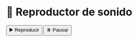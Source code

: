 <!DOCTYPE html>
<html lang="es">
<head>
  <meta charset="UTF-8">
  <title>Reproductor YouTube</title>
  <style>
    #player {
      display: none; /* Ocultamos el video */
    }
  </style>
</head>
<body>

<h1>🎵 Reproductor de sonido</h1>
<button onclick="play()">▶️ Reproducir</button>
<button onclick="pause()">⏸️ Pausar</button>

<!-- Iframe oculto -->
<div id="player"></div>

<script>
  let player;

  // Carga el API de YouTube
  const tag = document.createElement('script');
  tag.src = "https://www.youtube.com/iframe_api";
  document.head.appendChild(tag);

  // Se llama automáticamente cuando el API se carga
  function onYouTubeIframeAPIReady() {
    player = new YT.Player('player', {
      height: '0',
      width: '0',
      videoId: '6y7goU0h8sY', // ID del video
      playerVars: {
        autoplay: 0,
        controls: 0,
        loop: 1,
        playlist: '6y7goU0h8sY'
      },
      events: {
        'onReady': () => console.log('Listo')
      }
    });
  }

  function play() {
    if (player) player.playVideo();
  }

  function pause() {
    if (player) player.pauseVideo();
  }
</script>

</body>
</html>
